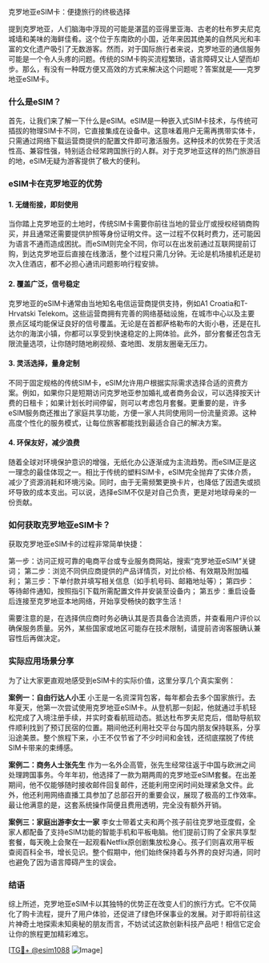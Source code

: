 克罗地亚eSIM卡：便捷旅行的终极选择

提到克罗地亚，人们脑海中浮现的可能是湛蓝的亚得里亚海、古老的杜布罗夫尼克城墙和美味的海鲜佳肴。这个位于东南欧的小国，近年来因其绝美的自然风光和丰富的文化遗产吸引了无数游客。然而，对于国际旅行者来说，克罗地亚的通信服务可能是一个令人头疼的问题。传统的SIM卡购买流程繁琐，语言障碍又让人望而却步。那么，有没有一种既方便又高效的方式来解决这个问题呢？答案就是——克罗地亚eSIM卡。

### 什么是eSIM？

首先，让我们来了解一下什么是eSIM。eSIM是一种嵌入式SIM卡技术，与传统可插拔的物理SIM卡不同，它直接集成在设备中。这意味着用户无需再携带实体卡，只需通过网络下载运营商提供的配置文件即可激活服务。这种技术的优势在于灵活性高、兼容性强，特别适合经常跨国旅行的人群。对于克罗地亚这样的热门旅游目的地，eSIM无疑为游客提供了极大的便利。

### eSIM卡在克罗地亚的优势

#### 1. **无缝衔接，即刻使用**
   当你踏上克罗地亚的土地时，传统SIM卡需要你前往当地的营业厅或授权经销商购买，并且通常还需要提供护照等身份证明文件。这一过程不仅耗时费力，还可能因为语言不通而造成困扰。而eSIM则完全不同，你可以在出发前通过互联网提前订购，到达克罗地亚后直接在线激活，整个过程只需几分钟。无论是机场接机还是初次入住酒店，都不必担心通讯问题影响行程安排。

#### 2. **覆盖广泛，信号稳定**
   克罗地亚的eSIM卡通常由当地知名电信运营商提供支持，例如A1 Croatia和T-Hrvatski Telekom。这些运营商拥有完善的网络基础设施，在城市中心以及主要景点区域均能保证良好的信号覆盖。无论是在首都萨格勒布的大街小巷，还是在扎达尔的海滨小镇，你都可以享受到快速稳定的上网体验。此外，部分套餐还包含无限流量选项，让你随时随地刷视频、查地图、发朋友圈毫无压力。

#### 3. **灵活选择，量身定制**
   不同于固定规格的传统SIM卡，eSIM允许用户根据实际需求选择合适的资费方案。例如，如果你只是短期访问克罗地亚参加婚礼或者商务会议，可以选择按天计费的日租卡；如果计划长时间停留，则可以考虑包月套餐。更重要的是，许多eSIM服务商还推出了家庭共享功能，方便一家人共同使用同一份流量资源。这种高度个性化的服务模式，让每位旅客都能找到最适合自己的解决方案。

#### 4. **环保友好，减少浪费**
   随着全球对环境保护意识的增强，无纸化办公逐渐成为主流趋势。而eSIM正是这一理念的最佳体现之一。相比于传统的塑料SIM卡，eSIM完全抛弃了实体介质，减少了资源消耗和环境污染。同时，由于无需频繁更换卡片，也降低了因遗失或损坏导致的成本支出。可以说，选择eSIM不仅是对自己负责，更是对地球母亲的一份贡献。

### 如何获取克罗地亚eSIM卡？

获取克罗地亚eSIM卡的过程非常简单快捷：

第一步：访问正规可靠的电商平台或专业服务商网站，搜索“克罗地亚eSIM”关键词；
第二步：浏览不同供应商提供的产品详情页，对比价格、有效期及附加福利；
第三步：下单付款并填写相关信息（如手机号码、邮箱地址等）；
第四步：等待邮件通知，按照指引下载所需配置文件并安装至设备内；
第五步：重启设备后连接至克罗地亚本地网络，开始享受畅快的数字生活！

需要注意的是，在选择供应商时务必确认其是否具备合法资质，并查看用户评价以确保服务质量。另外，某些国家或地区可能存在技术限制，请提前咨询客服确认兼容性后再做决定。

### 实际应用场景分享

为了让大家更直观地感受到eSIM卡的实际价值，这里分享几个真实案例：

**案例一：自由行达人小王**
小王是一名资深背包客，每年都会去多个国家旅行。去年夏天，他第一次尝试使用克罗地亚eSIM卡。从登机那一刻起，他就通过手机轻松完成了入境注册手续，并实时查看航班动态。抵达杜布罗夫尼克后，借助导航软件顺利找到了预订民宿的位置。期间他还利用社交平台与国内朋友保持联系，分享沿途美景。整个旅程下来，小王不仅节省了不少时间和金钱，还彻底摆脱了传统SIM卡带来的束缚感。

**案例二：商务人士张先生**
作为一名外企高管，张先生经常往返于中国与欧洲之间处理跨国事务。今年年初，他选择了一款为期两周的克罗地亚eSIM套餐。在出差期间，他不仅能够随时接收邮件回复邮件，还能利用空闲时间处理紧急文件。此外，他还利用网络直播工具参加了总部召开的重要会议，展现了极高的工作效率。最让他满意的是，这套系统操作简便且费用透明，完全没有额外开销。

**案例三：家庭出游李女士一家**
李女士带着丈夫和两个孩子前往克罗地亚度假，全家人都配备了支持eSIM功能的智能手机和平板电脑。他们提前订购了全家共享型套餐，每天晚上会聚在一起观看Netflix原创剧集放松身心。孩子们则喜欢用平板查阅百科全书，增长见识。整个假期中，他们始终保持着与外界的良好沟通，同时也避免了因为语言障碍产生的误会。

### 结语

综上所述，克罗地亚eSIM卡以其独特的优势正在改变人们的旅行方式。它不仅简化了购卡流程，提升了用户体验，还促进了绿色环保事业的发展。对于即将前往这片神奇土地探索未知奥秘的朋友而言，不妨试试这款创新科技产品吧！相信它定会让你的旅程更加精彩难忘。

[[TG💪+ @esim1088](https://t.me/s/esim1088) ![Image](https://i.postimg.cc/4NQfJmqS/Snipaste-2025-05-13-00-14-12.png)]